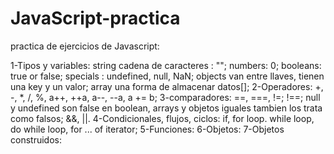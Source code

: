 # JavaScript-practica
practica de ejercicios de Javascript:

1-Tipos y variables: string cadena de caracteres : ""; numbers: 0; booleans: true or false; specials : undefined, null, NaN; objects van entre llaves, tienen una key y un valor; array una forma de almacenar datos[];
2-Operadores: +, -, *, /, %, a++, ++a, a--, --a, a += b;
3-comparadores:  ==, ===, !=; !==; null y undefined son false en boolean, arrays y objetos iguales tambien los trata como falsos; &&, ||.
4-Condicionales, flujos, ciclos: if, for loop. while loop, do while loop, for ... of iterator;
5-Funciones:
6-Objetos:
7-Objetos construidos:


